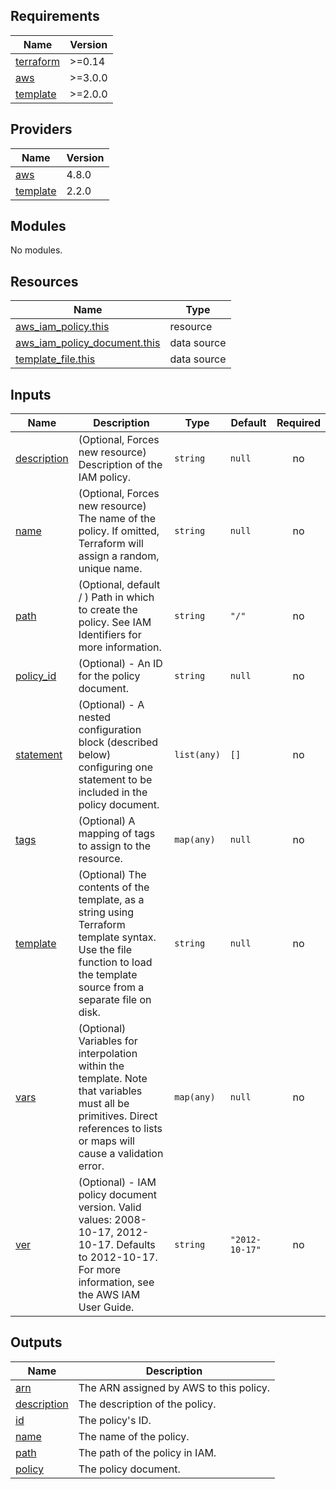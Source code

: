 <!-- BEGIN_TF_DOCS -->
## Requirements

| Name | Version |
|------|---------|
| <a name="requirement_terraform"></a> [terraform](#requirement\_terraform) | >=0.14 |
| <a name="requirement_aws"></a> [aws](#requirement\_aws) | >=3.0.0 |
| <a name="requirement_template"></a> [template](#requirement\_template) | >=2.0.0 |

## Providers

| Name | Version |
|------|---------|
| <a name="provider_aws"></a> [aws](#provider\_aws) | 4.8.0 |
| <a name="provider_template"></a> [template](#provider\_template) | 2.2.0 |

## Modules

No modules.

## Resources

| Name | Type |
|------|------|
| [aws_iam_policy.this](https://registry.terraform.io/providers/hashicorp/aws/latest/docs/resources/iam_policy) | resource |
| [aws_iam_policy_document.this](https://registry.terraform.io/providers/hashicorp/aws/latest/docs/data-sources/iam_policy_document) | data source |
| [template_file.this](https://registry.terraform.io/providers/hashicorp/template/latest/docs/data-sources/file) | data source |

## Inputs

| Name | Description | Type | Default | Required |
|------|-------------|------|---------|:--------:|
| <a name="input_description"></a> [description](#input\_description) | (Optional, Forces new resource) Description of the IAM policy. | `string` | `null` | no |
| <a name="input_name"></a> [name](#input\_name) | (Optional, Forces new resource) The name of the policy. If omitted, Terraform will assign a random, unique name. | `string` | `null` | no |
| <a name="input_path"></a> [path](#input\_path) | (Optional, default  / ) Path in which to create the policy. See IAM Identifiers for more information. | `string` | `"/"` | no |
| <a name="input_policy_id"></a> [policy\_id](#input\_policy\_id) | (Optional) - An ID for the policy document. | `string` | `null` | no |
| <a name="input_statement"></a> [statement](#input\_statement) | (Optional) - A nested configuration block (described below) configuring one statement to be included in the policy document. | `list(any)` | `[]` | no |
| <a name="input_tags"></a> [tags](#input\_tags) | (Optional) A mapping of tags to assign to the resource. | `map(any)` | `null` | no |
| <a name="input_template"></a> [template](#input\_template) | (Optional) The contents of the template, as a string using Terraform template syntax. Use the file function to load the template source from a separate file on disk. | `string` | `null` | no |
| <a name="input_vars"></a> [vars](#input\_vars) | (Optional) Variables for interpolation within the template. Note that variables must all be primitives. Direct references to lists or maps will cause a validation error. | `map(any)` | `null` | no |
| <a name="input_ver"></a> [ver](#input\_ver) | (Optional) - IAM policy document version. Valid values: 2008-10-17, 2012-10-17. Defaults to 2012-10-17. For more information, see the AWS IAM User Guide. | `string` | `"2012-10-17"` | no |

## Outputs

| Name | Description |
|------|-------------|
| <a name="output_arn"></a> [arn](#output\_arn) | The ARN assigned by AWS to this policy. |
| <a name="output_description"></a> [description](#output\_description) | The description of the policy. |
| <a name="output_id"></a> [id](#output\_id) | The policy's ID. |
| <a name="output_name"></a> [name](#output\_name) | The name of the policy. |
| <a name="output_path"></a> [path](#output\_path) | The path of the policy in IAM. |
| <a name="output_policy"></a> [policy](#output\_policy) | The policy document. |
<!-- END_TF_DOCS -->
